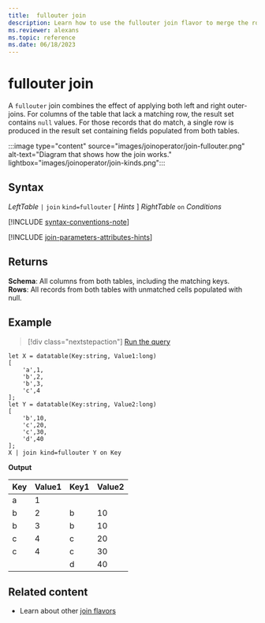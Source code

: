 ```yaml
---
title:  fullouter join
description: Learn how to use the fullouter join flavor to merge the rows of two tables. 
ms.reviewer: alexans
ms.topic: reference
ms.date: 06/18/2023
---
```


# fullouter join

A `fullouter` join combines the effect of applying both left and right outer-joins. For columns of the table that lack a matching row, the result set contains `null` values. For those records that do match, a single row is produced in the result set containing fields populated from both tables.

:::image type="content" source="images/joinoperator/join-fullouter.png" alt-text="Diagram that shows how the join works." lightbox="images/joinoperator/join-kinds.png":::

## Syntax

*LeftTable* `|` `join` `kind=fullouter` [ *Hints* ] *RightTable* `on` *Conditions*

[!INCLUDE [syntax-conventions-note](../../includes/syntax-conventions-note.md)]

[!INCLUDE [join-parameters-attributes-hints](../../includes/join-parameters-attributes-hints.md)]

## Returns

**Schema**: All columns from both tables, including the matching keys.  
**Rows**: All records from both tables with unmatched cells populated with null.

## Example

> [!div class="nextstepaction"]
> <a href="https://dataexplorer.azure.com/clusters/help/databases/Samples?query=H4sIAAAAAAAAA8tJLVGIULBVSEksAcKknFQN79RKq+KSosy8dB2FsMSc0lRDq5z8vHRNrmguBSBQT1TXMdSBMJPUdYwQTGMoM1ldx4Qr1porB2h0JH6jjVCNBhpiaIAwxQiJbQxjpwBNNwAZH6FQo5CVn5mnkJ2Zl2Kbk5pWkl9akloEtDI/TwFoEwD4dnPs2gAAAA==" target="_blank">Run the query</a>

```kusto
let X = datatable(Key:string, Value1:long)
[
    'a',1,
    'b',2,
    'b',3,
    'c',4
];
let Y = datatable(Key:string, Value2:long)
[
    'b',10,
    'c',20,
    'c',30,
    'd',40
];
X | join kind=fullouter Y on Key
```

**Output**

|Key|Value1|Key1|Value2|
|---|---|---|---|
|a|1|||
|b|2|b|10|
|b|3|b|10|
|c|4|c|20|
|c|4|c|30|
|||d|40|

## Related content

* Learn about other [join flavors](joinoperator.md#returns)
